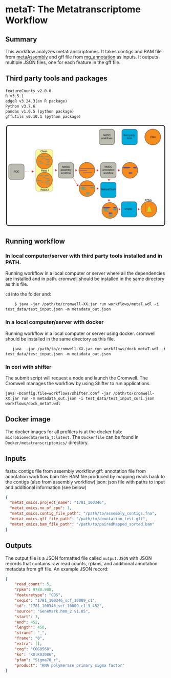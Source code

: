# metaT: The Metatranscriptome Workflow
## Summary
This workflow analyzes metatranscriptomes. It takes contigs and BAM file from [metaAssembly](https://github.com/microbiomedata/metaAssembly) and gff file from [mg_annotation](https://github.com/microbiomedata/mg_annotation) as inputs. It outputs multiple JSON files, one for each feature in the gff file.


## Third party tools and packages
```
featureCounts v2.0.0
R v3.5.1
edgeR v3.24.3(an R package)
Python v3.7.6
pandas v1.0.5 (python package)
gffutils v0.10.1 (python package)
```

![metatranscriptomics workflow](docs/workflow_metatranscriptomics.png)
## Running workflow

<!-- ````
salloc -N 1 -C haswell -q interactive -t 04:00:00

/global/cfs/cdirs/m3408/ficus/pipeline_products

``` -->
### In local computer/server with third party tools installed and in PATH.
Running workflow in a local computer or server where all the dependencies are installed and in path. cromwell should be installed in the same directory as this file. 

`cd` into the folder and:

```
	$ java -jar /path/to/cromwell-XX.jar run workflows/metaT.wdl -i test_data/test_input.json -m metadata_out.json

```

### In a local computer/server with docker
Running workflow in a local computer or server using docker. cromwell should be installed in the same directory as this file.

```
   java  -jar /path/to/cromwell-XX.jar run workflows/dock_metaT.wdl -i  test_data/test_input.json -m metadata_out.json 
```

###  In cori with shifter 

The submit script will request a node and launch the Cromwell.  The Cromwell manages the workflow by using Shifter to run applications.

```
java -Dconfig.file=workflows/shifter.conf -jar /path/to/cromwell-XX.jar run -m metadata_out.json -i test_data/test_input_cori.json workflows/dock_metaT.wdl

```
## Docker image

The docker images for all profilers is at the docker hub: `microbiomedata/meta_t:latest`. The `Dockerfile` can be found in `Docker/metatranscriptomics/` directory.


## Inputs
fasta: contigs file from assembly workflow
gff: annotation file from annotation workflow
bam file: BAM file produced by mapping reads back to the contigs (also from assembly workflow)
json: json file with paths to input and additional information (see below)

```json
{
  "metat_omics.project_name": "1781_100346",
  "metat_omics.no_of_cpu": 1,
  "metat_omics.contig_file_path": "/path/to/assembly_contigs.fna",
  "metat_omics.gff_file_path": "/path/to/annotation_test.gff",
  "metat_omics.bam_file_path": "/path/to/pairedMapped_sorted.bam"
}

```
## Outputs
The output file is a JSON formatted file called `output.JSON` with JSON records that contains raw read counts, rpkms, and additional annotation metadata from gff file. An example JSON record:

```json
{
    "read_count": 5,
    "rpkm": 9780.908,
    "featuretype": "CDS",
    "seqid": "1781_100346_scf_10009_c1",
    "id": "1781_100346_scf_10009_c1_3_452",
    "source": "GeneMark.hmm_2 v1.05",
    "start": 3,
    "end": 452,
    "length": 450,
    "strand": "_",
    "frame": "0",
    "extra": [],
    "cog": "COG0568",
    "ko": "KO:K03086",
    "pfam": "Sigma70_r",
    "product": "RNA polymerase primary sigma factor"
}

```

<!-- #TODO add documentation, get stuff from BIN -->